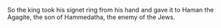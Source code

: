 So the king took his signet ring from his hand and gave it to Haman the Agagite, the son of Hammedatha, the enemy of the Jews.
